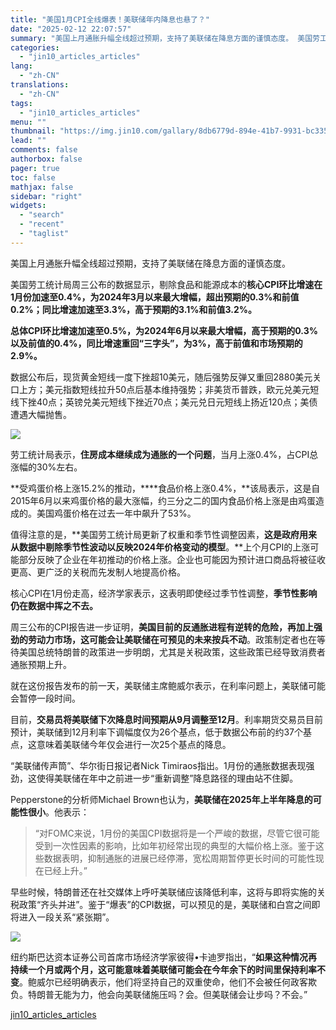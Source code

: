 ```yaml
---
title: "美国1月CPI全线爆表！美联储年内降息也悬了？"
date: "2025-02-12 22:07:57"
summary: "美国上月通胀升幅全线超过预期，支持了美联储在降息方面的谨慎态度。 美国劳工统计局周三公布的数据显示，..."
categories:
  - "jin10_articles_articles"
lang:
  - "zh-CN"
translations:
  - "zh-CN"
tags:
  - "jin10_articles_articles"
menu: ""
thumbnail: "https://img.jin10.com/gallary/8db6779d-894e-41b7-9931-bc33549e053f.png/lite"
lead: ""
comments: false
authorbox: false
pager: true
toc: false
mathjax: false
sidebar: "right"
widgets:
  - "search"
  - "recent"
  - "taglist"
---
```


美国上月通胀升幅全线超过预期，支持了美联储在降息方面的谨慎态度。

美国劳工统计局周三公布的数据显示，剔除食品和能源成本的**核心CPI环比增速在1月份加速至0.4%，为2024年3月以来最大增幅，超出预期的0.3%和前值0.2%；同比增速加速至3.3%，高于预期的3.1%和前值3.2%。**

**总体CPI环比增速加速至0.5%，为2024年6月以来最大增幅，高于预期的0.3%以及前值的0.4%，同比增速重回“三字头”，为3%，高于前值和市场预期的2.9%。**

数据公布后，现货黄金短线一度下挫超10美元，随后强势反弹又重回2880美元关口上方；美元指数短线拉升50点后基本维持强势；非美货币普跌，欧元兑美元短线下挫40点；英镑兑美元短线下挫近70点；美元兑日元短线上扬近120点；美债遭遇大幅抛售。

![](https://img.jin10.com/news/25/02/03a3MsyUP17fuDtyr2VEV.png)




劳工统计局表示，**住房成本继续成为通胀的一个问题**，当月上涨0.4%，占CPI总涨幅的30%左右。

**受鸡蛋价格上涨15.2%的推动，****食品价格上涨0.4%，**该局表示，这是自2015年6月以来鸡蛋价格的最大涨幅，约三分之二的国内食品价格上涨是由鸡蛋造成的。美国鸡蛋价格在过去一年中飙升了53%。

值得注意的是，**美国劳工统计局更新了权重和季节性调整因素，**这是政府用来从数据中剔除季节性波动以反映2024年价格变动的模型**。**上个月CPI的上涨可能部分反映了企业在年初推动的价格上涨。企业也可能因为预计进口商品将被征收更高、更广泛的关税而先发制人地提高价格。

核心CPI在1月份走高，经济学家表示，这表明即使经过季节性调整，**季节性影响仍在数据中挥之不去。**

周三公布的CPI报告进一步证明，**美国目前的反通胀进程有逆转的危险，再加上强劲的劳动力市场，这可能会让美联储在可预见的未来按兵不动**。政策制定者也在等待美国总统特朗普的政策进一步明朗，尤其是关税政策，这些政策已经导致消费者通胀预期上升。

就在这份报告发布的前一天，美联储主席鲍威尔表示，在利率问题上，美联储可能会暂停一段时间。




目前，**交易员将美联储下次降息时间预期从9月调整至12月**。利率期货交易员目前预计，美联储到12月利率下调幅度仅为26个基点，低于数据公布前的约37个基点，这意味着美联储今年仅会进行一次25个基点的降息。

“美联储传声筒”、华尔街日报记者Nick Timiraos指出。1月份的通胀数据表现强劲，这使得美联储在年中之前进一步“重新调整”降息路径的理由站不住脚。

Pepperstone的分析师Michael Brown也认为，**美联储在2025年上半年降息的可能性很小**。他表示：

> “对FOMC来说，1月份的美国CPI数据将是一个严峻的数据，尽管它很可能受到一次性因素的影响，比如年初经常出现的典型的大幅价格上涨。鉴于这些数据表明，抑制通胀的进展已经停滞，宽松周期暂停更长时间的可能性现在已经上升。”

早些时候，特朗普还在社交媒体上呼吁美联储应该降低利率，这将与即将实施的关税政策“齐头并进”。鉴于“爆表”的CPI数据，可以预见的是，美联储和白宫之间即将进入一段关系“紧张期”。

![](https://flash-scdn.jin10.com/9fcb86b7-e6f3-4879-9841-615d80c18ef1.png)




纽约斯巴达资本证券公司首席市场经济学家彼得•卡迪罗指出，“**如果这种情况再持续一个月或两个月，这可能意味着美联储可能会在今年余下的时间里保持利率不变**。鲍威尔已经明确表示，他们将坚持自己的双重使命，他们不会被任何政客欺负。特朗普无能为力，他会向美联储施压吗？会。但美联储会让步吗？不会。”

[jin10_articles_articles](https://xnews.jin10.com/details/162940)
